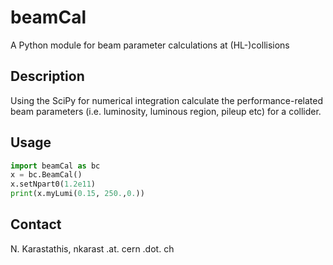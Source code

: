 # beamCal
A Python module for beam parameter calculations at (HL-)collisions

## Description
Using the SciPy for numerical integration calculate the performance-related beam parameters (i.e. luminosity, luminous region, pileup etc) for a collider.

## Usage
```python
import beamCal as bc
x = bc.BeamCal()
x.setNpart0(1.2e11)
print(x.myLumi(0.15, 250.,0.))
```


## Contact
N. Karastathis, nkarast .at. cern .dot. ch
